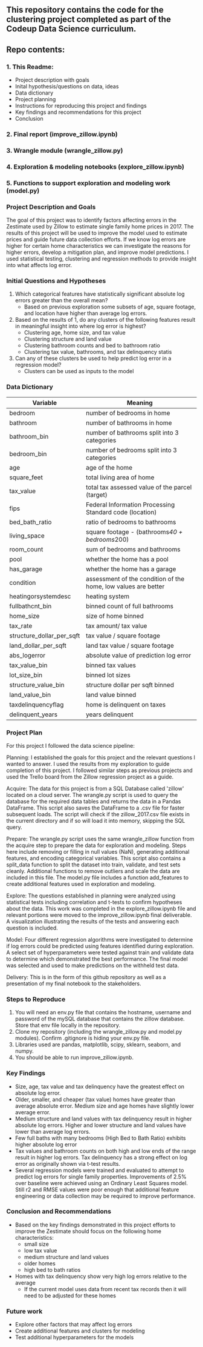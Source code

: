 ## This repository contains the code for the clustering project completed as part of the Codeup Data Science curriculum. 

## Repo contents:
### 1. This Readme:
- Project description with goals
- Inital hypothesis/questions on data, ideas
- Data dictionary
- Project planning
- Instructions for reproducing this project and findings
- Key findings and recommendations for this project
- Conclusion
### 2. Final report (improve_zillow.ipynb)
### 3. Wrangle module (wrangle_zillow.py)
### 4. Exploration & modeling notebooks (explore_zillow.ipynb)
### 5. Functions to support exploration and modeling work (model.py)

### Project Description and Goals

The goal of this project was to identify factors affecting errors in the Zestimate used by Zillow to estimate single family home prices in 2017. The results of this project will be used to improve the model used to estimate prices and guide future data collection efforts. If we know log errors are higher for certain home characteristics we can investigate the reasons for higher errors, develop a mitigation plan, and improve model predictions. I used statistical testing, clustering and regression methods to provide insight into what affects log error. 

### Initial Questions and Hypotheses

1. Which categorical features have statistically significant absolute log errors greater than the overall mean?
    - Based on previous exploration some subsets of age, square footage, and location have higher than average log errors.  
2. Based on the results of 1, do any clusters of the following features result in meaningful insight into where log error is highest?
    - Clustering age, home size, and tax value
    - Clustering structure and land value
    - Clustering bathroom counts and bed to bathroom ratio
    - Clustering tax value, bathrooms, and tax delinquency statis
3. Can any of these clusters be used to help predict log error in a regression model?
    - Clusters can be used as inputs to the model


### Data Dictionary

| Variable    | Meaning     |
| ----------- | ----------- |
| bedroom    |  number of bedrooms in home         |
| bathroom           |  number of bathrooms in home          |
| bathroom_bin    |  number of bathrooms split into 3 categories     |
| bedroom_bin   |  number of bedrooms split into 3 categories     |
| age    |  age of the home   |
| square_feet    |  total living area of home    |
| tax_value           | total tax assessed value of the parcel (target) |
| fips    |  Federal Information Processing Standard code (location)       |
| bed_bath_ratio    |  ratio of bedrooms to bathrooms      |
| living_space   |  square footage - (bathrooms*40 + bedrooms*200)       |
| room_count    |  sum of bedrooms and bathrooms       |
| pool    |  whether the home has a pool      |
| has_garage   |  whether the home has a garage      |
| condition   |  assessment of the condition of the home, low values are better       |
| heatingorsystemdesc   |  heating system     |
| fullbathcnt_bin    |  binned count of full bathrooms     |
| home_size    |  size of home binned   |
| tax_rate   |  tax amount/ tax value     |
| structure_dollar_per_sqft   |  tax value / square footage     |
| land_dollar_per_sqft   |  land tax value / square footage     |
| abs_logerror   |  absolute value of prediction log error   |
| tax_value_bin    |  binned tax values     |
| lot_size_bin    |  binned lot sizes   |
| structure_value_bin   |  structure dollar per sqft binned     |
| land_value_bin   |  land value binned     |
| taxdelinquencyflag    |  home is delinquent on taxes |
| delinquent_years  |  years delinquent   |


### Project Plan

For this project I followed the data science pipeline:

Planning: I established the goals for this project and the relevant questions I wanted to answer. I used the results from my exploration to guide completion of this project. I followed similar steps as previous projects and used the Trello board from the Zillow regression project as a guide.

Acquire: The data for this project is from a SQL Database called 'zillow' located on a cloud server. The wrangle.py script is used to query the database for the required data tables and returns the data in a Pandas DataFrame. This script also saves the DataFrame to a .csv file for faster subsequent loads. The script will check if the zillow_2017.csv file exists in the current directory and if so will load it into memory, skipping the SQL query.

Prepare: The wrangle.py script uses the same wrangle_zillow function from the acquire step to prepare the data for exploration and modeling. Steps here include removing or filling in  null values (NaN), generating additional features, and encoding categorical variables. This script also contains a split_data function to split the dataset into train, validate, and test sets cleanly. Additional functions to remove outliers and scale the data are included in this file. The model.py file includes a function add_features to create additional features used in exploration and modeling.

Explore: The questions established in planning were analyzed using statistical tests including correlation and t-tests to confirm hypotheses about the data. This work was completed in the explore_zillow.ipynb file and relevant portions were moved to the improve_zillow.ipynb final deliverable. A visualization illustrating the results of the tests and answering each question is included. 

Model: Four different regression algorithms were investigated to determine if log errors could be predicted using features identified during exploration. A select set of hyperparameters were tested against train and validate data to determine which demonstrated the best performance. The final model was selected and used to make predictions on the withheld test data.

Delivery: This is in the form of this github repository as well as a presentation of my final notebook to the stakeholders.

### Steps to Reproduce

1. You will need an env.py file that contains the hostname, username and password of the mySQL database that contains the zillow database. Store that env file locally in the repository. 
2. Clone my repository (including the wrangle_zillow.py and model.py modules). Confirm .gitignore is hiding your env.py file.
3. Libraries used are pandas, matplotlib, scipy, sklearn, seaborn, and numpy.
4. You should be able to run improve_zillow.ipynb.

### Key Findings 

- Size, age, tax value and tax delinquency have the greatest effect on absolute log error.
- Older, smaller, and cheaper (tax value) homes have greater than average absolute error. Medium size and age homes have slightly lower average error. 
- Medium structure and land values with tax delinquency result in higher absolute log errors. Higher and lower structure and land values have lower than average log errors.
- Few full baths with many bedrooms (High Bed to Bath Ratio) exhibits higher absolute log error
- Tax values and bathroom counts on both high and low ends of the range result in higher log errors. Tax delinquency has a strong effect on log error as originally shown via t-test results.
- Several regression models were trained and evaluated to attempt to predict log errors for single family properties. Improvements of 2.5% over baseline were achieved using an Ordinary Least Squares model. Still r2 and RMSE values were poor enough that additional feature engineering or data collection may be required to improve performance. 

### Conclusion and Recommendations
- Based on the key findings demonstrated in this project efforts to improve the Zestimate should focus on the following home characteristics:
    - small size
    - low tax value
    - medium structure and land values
    - older homes
    - high bed to bath ratios
- Homes with tax delinquency show very high log errors relative to the average
    - If the current model uses data from recent tax records then it will need to be adjusted for these homes

### Future work

- Explore other factors that may affect log errors
- Create additional features and clusters for modeling
- Test additional hyperparameters for the models
